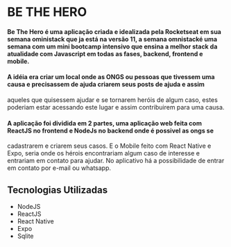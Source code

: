# BE THE HERO

#### Be The Hero é uma aplicação criada e idealizada pela Rocketseat em sua semana oministack que ja está na versão 11, a semana omnistacké uma semana com um mini bootcamp intensivo que ensina a melhor stack da atualidade com Javascript em todas as fases, backend, frontend e mobile.

#### A idéia era criar um local onde as ONGS ou pessoas que tivessem uma causa e precisassem de ajuda criarem seus posts de ajuda e assim
aqueles que quisessem ajudar e se tornarem heróis de algum caso, estes poderiam estar acessando este lugar e assim contribuirem para
uma causa.

#### A aplicação foi dividida em 2 partes, uma aplicação web feita com ReactJS no frontend e NodeJs no backend onde é possivel as ongs se
cadastrarem e criarem seus casos. E o Mobile feito com React Native e Expo, seria onde os hérois encontrariam algum caso de interesse
e entrariam em contato para ajudar. No aplicativo há a possibilidade de entrar em contato por e-mail ou whatsapp.

## Tecnologias Utilizadas
- NodeJS
- ReactJS
- React Native
- Expo
- Sqlite
